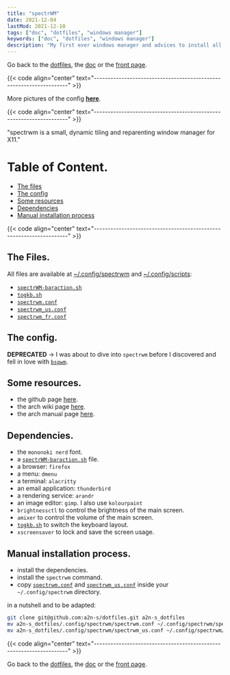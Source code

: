 ```yaml
---
title: "spectrWM"
date: 2021-12-04
lastMod: 2021-12-10
tags: ["doc", "dotfiles", "windows manager"]
keywords: ["doc", "dotfiles", "windows manager"]
description: "My first ever windows manager and advices to install all the required config on your machine."
---
```

Go back to the [dotfiles](/public/doc/config/dotfiles), the [doc](/public/doc/config) or the [front page](/public).  

{{< code align="center" text="--------------------------------------------------------------------" >}}

More pictures of the config [**here**](https://github.com/a2n-s/dotfiles#4-gallery-toc).

{{< code align="center" text="--------------------------------------------------------------------" >}}

"spectrwm is a small, dynamic tiling and reparenting window manager for X11."

# Table of Content.
- [The files](#the-files)
- [The config](#the-config)
- [Some resources](#some-resources)
- [Dependencies](#dependencies)
- [Manual installation process](#manual-installation-process)

{{< code align="center" text="--------------------------------------------------------------------" >}}

## The Files.
All files are available at [~/.config/spectrwm](https://github.com/a2n-s/dotfiles/blob/main/.config/spectrwm)
and [~/.config/scripts](https://github.com/a2n-s/dotfiles/blob/main/scripts):
- [`spectrWM-baraction.sh`]
- [`togkb.sh`]
- [`spectrwm.conf`]
- [`spectrwm_us.conf`]
- [`spectrwm_fr.conf`]

## The config.
**DEPRECATED** -> I was about to dive into `spectrwm` before I discovered and fell in love with [`bspwm`](/public/doc/config/dotfiles/bspwm).

## Some resources.
- the github page [here](https://github.com/conformal/spectrwm).
- the arch wiki page [here](https://wiki.archlinux.org/title/spectrwm).
- the arch manual page [here](https://man.archlinux.org/man/spectrwm.1).

## Dependencies.
- the `mononoki nerd` font.
- a [`spectrWM-baraction.sh`] file.
- a browser: `firefox`
- a menu: `dmenu`
- a terminal: `alacritty`
- an email application: `thunderbird`
- a rendering service: `arandr`
- an image editor: `gimp`. I also use `kolourpaint`
- `brightnessctl` to control the brightness of the main screen.
- `amixer` to control the volume of the main screen.
- [`togkb.sh`] to switch the keyboard layout.
- `xscreensaver` to lock and save the screen usage.

## Manual installation process.
- install the dependencies.
- install the `spectrwm` command.
- copy [`spectrwm.conf`] and [`spectrwm_us.conf`] inside your `~/.config/spectrwm` directory.

in a nutshell and to be adapted:
```bash
git clone git@github.com:a2n-s/dotfiles.git a2n-s_dotfiles
mv a2n-s_dotfiles/.config/spectrwm/spectrwm.conf ~/.config/spectrwm/spectrwm.conf
mv a2n-s_dotfiles/.config/spectrwm/spectrwm_us.conf ~/.config/spectrwm/spectrwm_us.conf
```

{{< code align="center" text="--------------------------------------------------------------------" >}}

Go back to the [dotfiles](/public/doc/config/dotfiles), the [doc](/public/doc/config) or the [front page](/public).  

[`spectrWM-baraction.sh`]: https://github.com/a2n-s/dotfiles/blob/main/scripts/spectrWM-baraction.sh
[`togkb.sh`]:              https://github.com/a2n-s/dotfiles/blob/main/scripts/togkb.sh
[`spectrwm.conf`]:         https://github.com/a2n-s/dotfiles/blob/main/.config/spectrwm/spectrwm.conf
[`spectrwm_us.conf`]:      https://github.com/a2n-s/dotfiles/blob/main/.config/spectrwm/spectrwm_us.conf
[`spectrwm_fr.conf`]:      https://github.com/a2n-s/dotfiles/blob/main/.config/spectrwm/spectrwm_fr.conf
